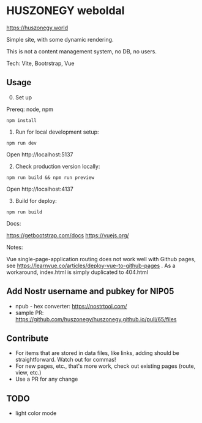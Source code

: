 # HUSZONEGY weboldal

https://huszonegy.world

Simple site, with some dynamic rendering.

This is not a content management system, no DB, no users.

Tech: Vite, Bootrstrap, Vue

## Usage

0. Set up

Prereq: node, npm

```
npm install
```

1. Run for local development setup:
```
npm run dev
```
Open http://localhost:5137

2. Check production version locally:
```
npm run build && npm run preview
```
Open http://localhost:4137

3. Build for deploy:
```
npm run build
```

Docs:

https://getbootstrap.com/docs
https://vuejs.org/

Notes:

Vue single-page-application routing does not work well with Github pages, see https://learnvue.co/articles/deploy-vue-to-github-pages .
As a workaround, index.html is simply duplicated to 404.html


## Add Nostr username and pubkey for NIP05

- npub - hex converter: https://nostrtool.com/
- sample PR: https://github.com/huszonegy/huszonegy.github.io/pull/65/files


## Contribute

- For items that are stored in data files, like links, adding should be straightforward. Watch out for commas!
- For new pages, etc., that's more work, check out existing pages (route, view, etc.)
- Use a PR for any change


## TODO

- light color mode
